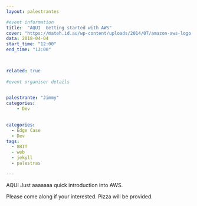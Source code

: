 ```yaml
---
layout: palestrantes

#event information
title:  "AQUI  Getting started with AWS"
cover: "https://mateh.id.au/wp-content/uploads/2014/07/amazon-aws-logo.jpg"
data: 2018-04-04
start_time: "12:00"
end_time: "13:00"

 

related: true
  
#event organiser details

 
palestrante: "Jimmy"
categories:
    - Dev    
 

categories:
  - Edge Case
  - Dev
tags:
  - 8BIT
  - web
  - jekyll
  - palestras

--- 
```

 
AQUI Just aaaaaaa quick introduction into AWS.

Please come along if your interested. Pizza will be provided.